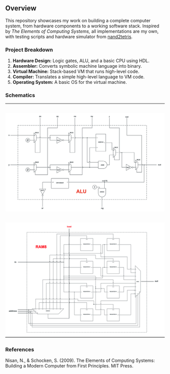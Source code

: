 ## Overview

This repository showcases my work on building a complete computer system, from hardware components to a working software stack. Inspired by *The Elements of Computing Systems,* all implementations are my own, with testing scripts and hardware simulator from [nand2tetris](https://www.nand2tetris.org).

### Project Breakdown

1. **Hardware Design:** Logic gates, ALU, and a basic CPU using HDL.
2. **Assembler:** Converts symbolic machine language into binary.
3. **Virtual Machine:** Stack-based VM that runs high-level code.
4. **Compiler:** Translates a simple high-level language to VM code.
5. **Operating System:** A basic OS for the virtual machine.

### Schematics
---------------
![ALU](https://github.com/excalibur487/nand2tetris-implementation/blob/main/ALU/ALU_Schematic.png)
----------------
![RAM8](https://github.com/excalibur487/nand2tetris-implementation/blob/main/Memory/RAM8_Schematic.png)
-----------------
### References
Nisan, N., & Schocken, S. (2009). The Elements of Computing Systems: Building a Modern Computer from First Principles. MIT Press.
